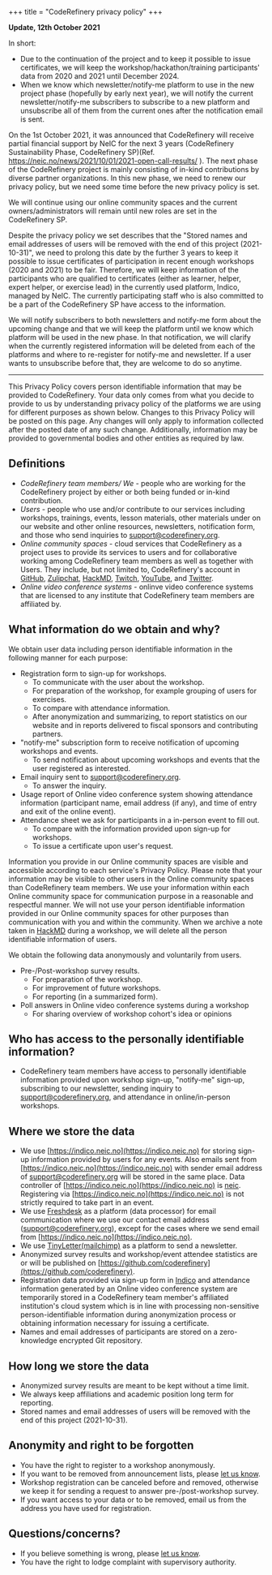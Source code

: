 +++
title = "CodeRefinery privacy policy"
+++

**Update, 12th October 2021**

In short:
- Due to the continuation of the project and to keep it possible to issue
  certificates, we will keep the workshop/hackathon/training participants'
  data from 2020 and 2021 until December 2024.
- When we know which newsletter/notify-me platform to use in the new project
  phase (hopefully by early next year), we will notify the current
  newsletter/notify-me subscribers to subscribe to a new platform and
  unsubscribe all of them from the current ones after the notification email
  is sent.

On the 1st October 2021, it was announced that CodeRefinery will receive
partial financial support by NeIC for the next 3 years (CodeRefinery
Sustainability Phase, CodeRefinery SP)(Ref.
https://neic.no/news/2021/10/01/2021-open-call-results/ ). The next phase of
the CodeRefinery project is mainly consisting of in-kind contributions by
diverse partner organizations. In this new phase, we need to renew our privacy
policy, but we need some time before the new privacy policy is set. 

We will continue using our online community spaces and the current
owners/administrators will remain until new roles are set in the CodeRefinery
SP.

Despite the privacy policy we set describes that the "Stored names and email
addresses of users will be removed with the end of this project (2021-10-31)",
we need to prolong this date by the further 3 years to keep it possible to
issue certificates of participation in recent enough workshops (2020 and 2021)
to be fair. Therefore, we will keep information of the participants who are
qualified to certificates (either as learner, helper, expert helper, or
exercise lead) in the currently used platform, Indico, managed by NeIC. The
currently participating staff who is also committed to be a part of the
CodeRefinery SP have access to the information.

We will notify subscribers to both newsletters and notify-me form about the
upcoming change and that we will keep the platform until we know which
platform will be used in the new phase. In that notification, we will clarify
when the currently registered information will be deleted from each of the
platforms and where to re-register for notify-me and newsletter. If a user
wants to unsubscribe before that, they are welcome to do so anytime.

----

This Privacy Policy covers person identifiable information that may be provided to CodeRefinery. Your data only comes from what you decide to provide to us by understanding privacy policy of the platforms we are using for different purposes as shown below. Changes to this Privacy Policy will be posted on this page. Any changes will only apply to information collected after the posted date of any such change. Additionally, information may be provided to governmental bodies and other entities as required by law. 


## Definitions

- *CodeRefinery team members/ We* - people who are working for the
  CodeRefinery project by either or both being funded or in-kind contribution.
- *Users* - people who use and/or contribute to our services including
  workshops, trainings, events, lesson materials, other materials under on our
  website and other online resources, newsletters, notification form, and
  those who send inquiries to support@coderefinery.org. 
- *Online community spaces* - cloud services that CodeRefinery as a project
  uses to provide its services to users and for collaborative working among
  CodeRefinery team members as well as together with Users. They include, but
  not limited to, CodeRefinery's account in [GitHub](github.com/coderefinery),
  [Zulipchat](coderefinery.zulipchat.com), [HackMD](hackmd.io/@coderefinery),
  [Twitch](twitch.tv/coderefinery),
  [YouTube]([youtube.com/](https://www.youtube.com/channel/UC47aupE7HKGduAjXKt1Gwrg)),
  and [Twitter](https://twitter.com/coderefine).
- *Online video conference systems* - onlinve video conference systems that
  are licensed to any institute that CodeRefinery team members are affiliated
  by.


## What information do we obtain and why?

We obtain user data including person identifiable information in the following manner for each purpose:
- Registration form to sign-up for workshops.
  - To communicate with the user about the workshop.
  - For preparation of the workshop, for example grouping of users for exercises.
  - To compare with attendance information.
  - After anonymization and summarizing, to report statistics on our website and in reports delivered to fiscal sponsors and contributing partners.
- "notify-me" subscription form to receive notification of upcoming workshops and events.
  - To send notification about upcoming workshops and events that the user registered as interested.
- Email inquiry sent to support@coderefinery.org. 
  - To answer the inquiry.
- Usage report of Online video conference system showing attendance information (participant name, email address (if any), and time of entry and exit of the online event). 
- Attendance sheet we ask for participants in a in-person event to fill out.
  - To compare with the information provided upon sign-up for workshops.
  - To issue a certificate upon user's request.

Information you provide in our Online community spaces are visible and
accessible according to each service's Privacy Policy. Please note that your
information may be visible to other users in the Online community spaces than
CodeRefinery team members. We use your information within each Online
community space for communication purpose in a reasonable and respectful
manner. We will not use your person identifiable information provided in our
Online community spaces for other purposes than communication with you and
within the community. When we archive a note taken in
[HackMD](hackmd.io/@coderefinery) during a workshop, we will delete all the
person identifiable information of users.  

We obtain the following data anonymously and voluntarily from users.
- Pre-/Post-workshop survey results.
  - For preparation of the workshop.
  - For improvement of future workshops.
  - For reporting (in a summarized form).
- Poll answers in Online video conference systems during a workshop 
  - For sharing overview of workshop cohort's idea or opinions


## Who has access to the personally identifiable information? 

- CodeRefinery team members have access to personally identifiable information
  provided upon workshop sign-up, "notify-me" sign-up, subscribing to our
  newsletter, sending inquiry to support@coderefinery.org, and attendance in
  online/in-person workshops.


## Where we store the data

- We use [https://indico.neic.no](https://indico.neic.no) for storing sign-up information provided by users for any events. Also emails sent from [https://indico.neic.no](https://indico.neic.no) with sender email address of support@coderefinery.org will be stored in the same place. Data controller of [https://indico.neic.no](https://indico.neic.no) is [neic](neic.no). Registering via [https://indico.neic.no](https://indico.neic.no) is not strictly required to take part in an event.
- We use [Freshdesk](https://www.freshworks.com/security/) as a platform (data processor) for email communication where we use our contact email address (support@coderefinery.org), except for the cases where we send email from [https://indico.neic.no](https://indico.neic.no).  
- We use [TinyLetter(mailchimp)](https://mailchimp.com/legal/privacy/) as a platform to send a newsletter.
- Anonymized survey results and workshop/event attendee statistics are or will be published on
  [https://github.com/coderefinery](https://github.com/coderefinery).
- Registration data provided via sign-up form in [Indico](https://indico.neic.no) and attendance information generated by an Online video conference system are temporarily stored in a CodeRefinery team member's affiliated institution's cloud system which is in line with processing non-sensitive person-identifiable information during anonymization process or obtaining information necessary for issuing a certificate.  
- Names and email addresses of participants are stored on a zero-knowledge
  encrypted Git repository.


## How long we store the data

- Anonymized survey results are meant to be kept without a time limit.
- We always keep affiliations and academic position long term for reporting.
- Stored names and email addresses of users will be removed with the end
  of this project (2021-10-31).


## Anonymity and right to be forgotten

- You have the right to register to a workshop anonymously.
- If you want to be removed from announcement lists, please [let us
  know](/get-involved/#contact-us).
- Workshop registration can be canceled before and removed, otherwise we keep
  it for sending a request to answer pre-/post-workshop survey.
- If you want access to your data or to be removed, email us from the address
  you have used for registration.


## Questions/concerns?

- If you believe something is wrong, please [let us know](/get-involved/#contact-us).
- You have the right to lodge complaint with supervisory authority.
